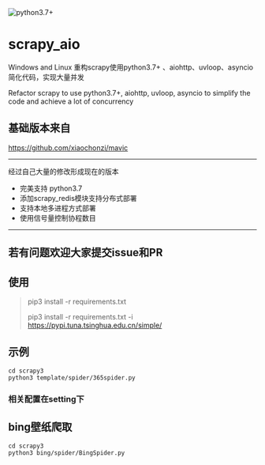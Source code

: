 
<img alt="python3.7+" src="https://img.shields.io/badge/python-3.7%2B-green" />

# scrapy_aio
Windows and Linux
重构scrapy使用python3.7+ 、aiohttp、uvloop、asyncio简化代码，实现大量并发

Refactor scrapy to use python3.7+, aiohttp, uvloop, asyncio to simplify the code and achieve a lot of concurrency


## 基础版本来自
https://github.com/xiaochonzi/mavic

---
经过自己大量的修改形成现在的版本
- 完美支持 python3.7 
- 添加scrapy_redis模块支持分布式部署
- 支持本地多进程方式部署
- 使用信号量控制协程数目
 
---

## 若有问题欢迎大家提交issue和PR 

## 使用 
> pip3 install -r requirements.txt
> 
>pip3 install -r requirements.txt -i https://pypi.tuna.tsinghua.edu.cn/simple/

## 示例
``` shell script
cd scrapy3
python3 template/spider/365spider.py

```

### 相关配置在setting下


## bing壁纸爬取
```shell script
cd scrapy3
python3 bing/spider/BingSpider.py

```
